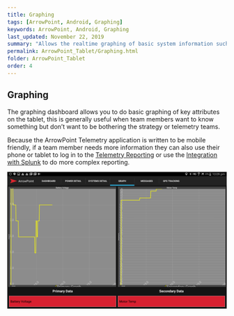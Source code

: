 ```yaml
---
title: Graphing
tags: [ArrowPoint, Android, Graphing]
keywords: ArrowPoint, Android, Graphing
last_updated: November 22, 2019
summary: "Allows the realtime graphing of basic system information such as velocity or power consumption"
permalink: ArrowPoint_Tablet/Graphing.html
folder: ArrowPoint_Tablet
order: 4
---
```


## Graphing
The graphing dashboard allows you to do basic graphing of key attributes on the tablet, this is generally useful when team members want to know something but don’t want to be bothering the strategy or telemetry teams.

Because the ArrowPoint Telemetry application is written to be mobile friendly, if a team member needs more information they can also use their phone or tablet to log in to the [Telemetry Reporting](ArrowTelemetry_Reporting.html) or use the [Integration with Splunk](ArrowTelemetry_Splunk.html) to do more complex reporting.

![Example of the Arrowpoint Android Graphing system](/images/android_graphing.png)
